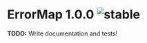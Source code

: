 
# ErrorMap 1.0.0 ![stable](https://img.shields.io/badge/stability-stable-4EBA0F.svg?style=flat)

**TODO:** Write documentation and tests!
